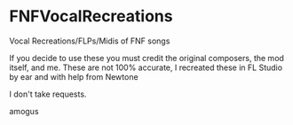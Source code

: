 # FNFVocalRecreations
Vocal Recreations/FLPs/Midis of FNF songs

If you decide to use these you must credit the original composers, the mod itself, and me.
These are not 100% accurate, I recreated these in FL Studio by ear and with help from Newtone

I don't take requests.

amogus
